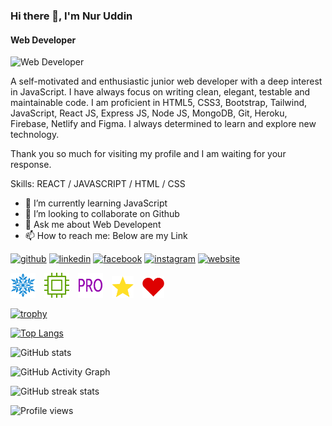 ### Hi there 👋, I'm Nur Uddin
#### Web Developer
![Web Developer](https://media-exp2.licdn.com/dms/image/C4D16AQEckp2DLECn7A/profile-displaybackgroundimage-shrink_200_800/0/1654683663522?e=1661385600&v=beta&t=V0zTjbz2LlJo49eMfP7KUWFxJIktBRLR02sPu2EOsJw)

A self-motivated and enthusiastic junior web developer with a deep interest in JavaScript. I have always focus on writing clean, elegant, testable and maintainable code. I am proficient in HTML5, CSS3, Bootstrap, Tailwind, JavaScript, React JS, Express JS, Node JS, MongoDB, Git, Heroku, Firebase, Netlify and Figma. I always determined to learn and explore new technology. 

Thank you so much for visiting my profile and I am waiting for your response.

Skills: REACT / JAVASCRIPT / HTML / CSS

- 🌱 I’m currently learning JavaScript 
- 👯 I’m looking to collaborate on Github 
- 💬 Ask me about Web Developent 
- 📫 How to reach me: Below are my Link 


[<img src='https://cdn.jsdelivr.net/npm/simple-icons@3.0.1/icons/github.svg' alt='github' height='40'>](https://github.com/Nuruddin43)  [<img src='https://cdn.jsdelivr.net/npm/simple-icons@3.0.1/icons/linkedin.svg' alt='linkedin' height='40'>](https://www.linkedin.com/in/https://www.linkedin.com/in/nur-uddin-b3567a177//)  [<img src='https://cdn.jsdelivr.net/npm/simple-icons@3.0.1/icons/facebook.svg' alt='facebook' height='40'>](https://www.facebook.com/https://www.facebook.com/nur.uddin.39948856)  [<img src='https://cdn.jsdelivr.net/npm/simple-icons@3.0.1/icons/instagram.svg' alt='instagram' height='40'>](https://www.instagram.com/https://www.instagram.com/nur_uddin9243/?hl=en/)  [<img src='https://cdn.jsdelivr.net/npm/simple-icons@3.0.1/icons/icloud.svg' alt='website' height='40'>](https://nur-uddin9243.netlify.app/)  

<a href='https://archiveprogram.github.com/'><img src='https://raw.githubusercontent.com/acervenky/animated-github-badges/master/assets/acbadge.gif' width='40' height='40'></a> <a href='https://docs.github.com/en/developers'><img src='https://raw.githubusercontent.com/acervenky/animated-github-badges/master/assets/devbadge.gif' width='40' height='40'></a> <a href='https://github.com/pricing'><img src='https://raw.githubusercontent.com/acervenky/animated-github-badges/master/assets/pro.gif' width='40' height='40'></a> <a href='https://stars.github.com/'><img src='https://raw.githubusercontent.com/acervenky/animated-github-badges/master/assets/starbadge.gif' width='35' height='35'></a> <a href='https://docs.github.com/en/github/supporting-the-open-source-community-with-github-sponsors'><img src='https://raw.githubusercontent.com/acervenky/animated-github-badges/master/assets/sponsorbadge.gif' width='35' height='35'></a> 

[![trophy](https://github-profile-trophy.vercel.app/?username=Nuruddin43)](https://github.com/ryo-ma/github-profile-trophy)

[![Top Langs](https://github-readme-stats.vercel.app/api/top-langs/?username=Nuruddin43)](https://github.com/anuraghazra/github-readme-stats)

![GitHub stats](https://github-readme-stats.vercel.app/api?username=Nuruddin43&show_icons=true&count_private=true)  

![GitHub Activity Graph](https://activity-graph.herokuapp.com/graph?username=Nuruddin43)  

![GitHub streak stats](https://github-readme-streak-stats.herokuapp.com/?user=Nuruddin43)  

![Profile views](https://gpvc.arturio.dev/Nuruddin43)  
